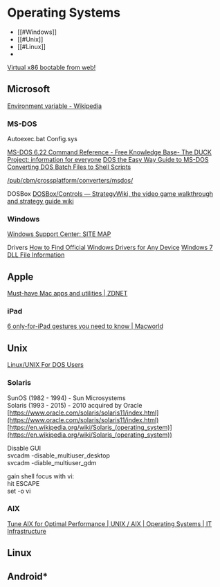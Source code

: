 # Operating Systems

- [[#Windows]]
- [[#Unix]]
- [[#Linux]]
- 

[Virtual x86 bootable from web!](http://copy.sh/v86/)

## Microsoft

[Environment variable - Wikipedia](https://en.wikipedia.org/wiki/Environment_variable#DOS,_OS/2_and_Windows)

### MS-DOS

Autoexec.bat
Config.sys

[MS-DOS 6.22 Command Reference - Free Knowledge Base- The DUCK Project: information for everyone](https://wiki.robotz.com/index.php?title=MS-DOS_6.22_Command_Reference)
[DOS the Easy Way Guide to MS-DOS](https://www.easydos.com/)
[Converting DOS Batch Files to Shell Scripts](https://tldp.org/LDP/abs/html/dosbatch.html)

[/pub/cbm/crossplatform/converters/msdos/](http://www.zimmers.net/anonftp/pub/cbm/crossplatform/converters/msdos/)

DOSBox
[DOSBox/Controls — StrategyWiki, the video game walkthrough and strategy guide wiki](https://strategywiki.org/wiki/DOSBox/Controls)

### Windows

[Windows Support Center: SITE MAP](http://aumha.org/sitemap.htm)

Drivers
[How to Find Official Windows Drivers for Any Device](https://www.howtogeek.com/352922/how-to-find-official-hardware-drivers-for-windows/)
[Windows 7 DLL File Information](http://www.win7dll.info/)

## Apple

[Must-have Mac apps and utilities | ZDNET](https://www.zdnet.com/article/must-have-mac-apps-and-utilities/)


### iPad
[6 only-for-iPad gestures you need to know | Macworld](https://www.macworld.com/article/226200/6-only-for-ipad-gestures-you-need-to-know.html)


## Unix

[Linux/UNIX For DOS Users](http://www.yolinux.com/TUTORIALS/unix_for_dos_users.html)

### Solaris

SunOS (1982 - 1994) - Sun Microsystems  
Solaris (1993 - 2015) - 2010 acquired by Oracle  
[https://www.oracle.com/solaris/solaris11/index.html](https://www.oracle.com/solaris/solaris11/index.html)  
[https://en.wikipedia.org/wiki/Solaris_(operating_system)](https://en.wikipedia.org/wiki/Solaris_(operating_system))  

Disable GUI  
svcadm -disable_multiuser_desktop  
svcadm -diable_multiuser_gdm  
  
gain shell focus with vi:  
hit ESCAPE  
set -o vi

### AIX

[Tune AIX for Optimal Performance | UNIX / AIX | Operating Systems | IT Infrastructure](https://www.mcpressonline.com/operating-systems/unix-aix/tune-aix-for-optimal-performance)



## Linux




## Android*


